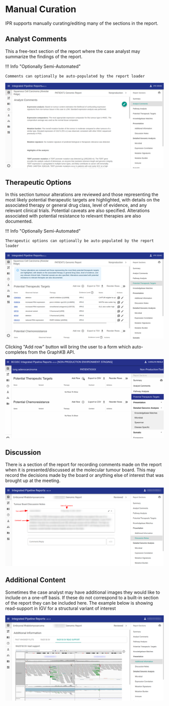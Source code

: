 # Manual Curation

IPR supports manually curating/editing many of the sections in the report.

## Analyst Comments

This a free-text section of the report where the case analyst may summarize the findings of the report.

!!! Info "Optionally Semi-Automated"

    Comments can optionally be auto-populated by the report loader

![comments](./images/ipr_client.comments.example.png)

## Therapeutic Options

In this section tumour alterations are reviewed and those representing the most likely potential therapeutic targets are highlighted, with details on the associated therapy or general drug class, level of evidence, and any relevant clinical trials. Potential caveats are also specified. Alterations associated with potential resistance to relevant therapies are also documented.

!!! Info "Optionally Semi-Automated"

    Therapeutic options can optionally be auto-populated by the report loader

![example](./images/ipr_client.therapeutic_targets.example.png)

Clicking "Add row" button will bring the user to a form which auto-completes from the GraphKB API.

![autocomplete](./images/ipr_client.therapeutic_options.graphkb_autocomplete.gif)

## Discussion

There is a section of the report for recording comments made on the report when it is presented/discussed at the molecular tumour board. This may record the decisions made by the board or anything else of interest that was brought up at the meeting.

![tumour board discussion](./images/ipr_client.discussion.example.png)

## Additional Content

Sometimes the case analyst may have additional images they would like to include on a one-off basis. If these do not correspond to a built-in section of the report they can be included here. The example below is showing read-support in IGV for a structural variant of interest

![igv read example](./images/ipr_client.annotation_information.igv_example.png)

